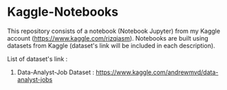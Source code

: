 # Kaggle-Notebooks
This repository consists of a notebook (Notebook Jupyter) from my Kaggle account (https://www.kaggle.com/rizqiasm). Notebooks are built using datasets from Kaggle (dataset's link will be included in each description).

List of dataset's link :
1. Data-Analyst-Job Dataset : https://www.kaggle.com/andrewmvd/data-analyst-jobs
